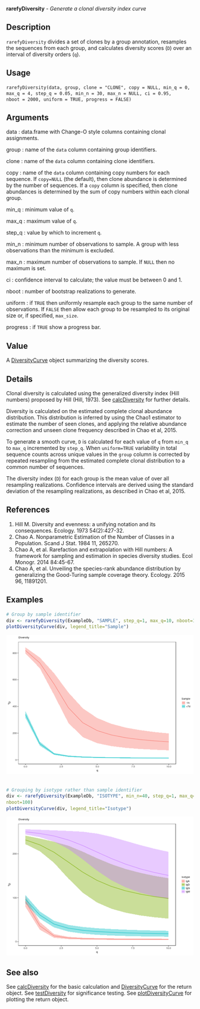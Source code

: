 





**rarefyDiversity** - *Generate a clonal diversity index curve*

Description
--------------------

`rarefyDiversity` divides a set of clones by a group annotation,
resamples the sequences from each group, and calculates diversity
scores (<code class = 'eq'>D</code>) over an interval of diversity orders (<code class = 'eq'>q</code>).


Usage
--------------------
```
rarefyDiversity(data, group, clone = "CLONE", copy = NULL, min_q = 0,
max_q = 4, step_q = 0.05, min_n = 30, max_n = NULL, ci = 0.95,
nboot = 2000, uniform = TRUE, progress = FALSE)
```

Arguments
-------------------

data
:   data.frame with Change-O style columns containing clonal assignments.

group
:   name of the `data` column containing group identifiers.

clone
:   name of the `data` column containing clone identifiers.

copy
:   name of the `data` column containing copy numbers for each 
sequence. If `copy=NULL` (the default), then clone abundance
is determined by the number of sequences. If a `copy` column
is specified, then clone abundances is determined by the sum of 
copy numbers within each clonal group.

min_q
:   minimum value of <code class = 'eq'>q</code>.

max_q
:   maximum value of <code class = 'eq'>q</code>.

step_q
:   value by which to increment <code class = 'eq'>q</code>.

min_n
:   minimum number of observations to sample.
A group with less observations than the minimum is excluded.

max_n
:   maximum number of observations to sample. If `NULL` then no 
maximum is set.

ci
:   confidence interval to calculate; the value must be between 0 and 1.

nboot
:   number of bootstrap realizations to generate.

uniform
:   if `TRUE` then uniformly resample each group to the same 
number of observations. If `FALSE` then allow each group to
be resampled to its original size or, if specified, `max_size`.

progress
:   if `TRUE` show a progress bar.




Value
-------------------

A [DiversityCurve](DiversityCurve-class.md) object summarizing the diversity scores.


Details
-------------------

Clonal diversity is calculated using the generalized diversity index (Hill numbers) 
proposed by Hill (Hill, 1973). See [calcDiversity](calcDiversity.md) for further details.

Diversity is calculated on the estimated complete clonal abundance distribution.
This distribution is inferred by using the Chao1 estimator to estimate the number
of seen clones, and applying the relative abundance correction and unseen clone
frequency described in Chao et al, 2015.

To generate a smooth curve, <code class = 'eq'>D</code> is calculated for each value of <code class = 'eq'>q</code> from
`min_q` to `max_q` incremented by `step_q`.  When `uniform=TRUE`
variability in total sequence counts across unique values in the `group` column 
is corrected by repeated resampling from the estimated complete clonal distribution to a 
common number of sequences.

The diversity index (<code class = 'eq'>D</code>) for each group is the mean value of over all resampling 
realizations. Confidence intervals are derived using the standard deviation of the 
resampling realizations, as described in Chao et al, 2015.


References
-------------------


1. Hill M. Diversity and evenness: a unifying notation and its consequences. 
Ecology. 1973 54(2):427-32.
1. Chao A. Nonparametric Estimation of the Number of Classes in a Population. 
Scand J Stat. 1984 11, 265270.
1. Chao A, et al. Rarefaction and extrapolation with Hill numbers: 
A framework for sampling and estimation in species diversity studies. 
Ecol Monogr. 2014 84:45-67.
1. Chao A, et al. Unveiling the species-rank abundance distribution by 
generalizing the Good-Turing sample coverage theory. 
Ecology. 2015 96, 11891201.




Examples
-------------------

```R
# Group by sample identifier
div <- rarefyDiversity(ExampleDb, "SAMPLE", step_q=1, max_q=10, nboot=100)
plotDiversityCurve(div, legend_title="Sample")

```

![2](rarefyDiversity-2.png)

```R

# Grouping by isotype rather than sample identifier
div <- rarefyDiversity(ExampleDb, "ISOTYPE", min_n=40, step_q=1, max_q=10, 
nboot=100)
plotDiversityCurve(div, legend_title="Isotype")
```

![4](rarefyDiversity-4.png)


See also
-------------------

See [calcDiversity](calcDiversity.md) for the basic calculation and 
[DiversityCurve](DiversityCurve-class.md) for the return object. 
See [testDiversity](testDiversity.md) for significance testing.
See [plotDiversityCurve](plotDiversityCurve.md) for plotting the return object.



